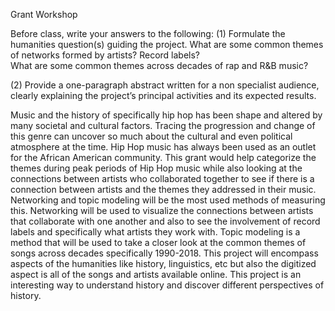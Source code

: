 Grant Workshop

Before class, write your answers to the following:
(1) Formulate the humanities question(s) guiding the project.
What are some common themes of networks formed by artists? Record labels?  
What are some common themes across decades of rap and R&B music? 

(2) Provide a one-paragraph abstract written for a non specialist audience, clearly explaining the project’s principal activities and its expected results.

Music and the history of specifically hip hop has been shape and altered by many societal and cultural factors. Tracing the progression and change of this genre can uncover so much about the cultural and even political atmosphere at the time. Hip Hop music has always been used as an outlet for the African American community.  This grant would help categorize the themes during peak periods of Hip Hop music while also looking at the connections between artists who collaborated together to see if there is a connection between artists and the themes they addressed in their music. 
Networking and topic modeling will be the most used methods of measuring this. Networking will be used to visualize the connections between artists that collaborate with one another and also to see the involvement of record labels and specifically what artists they work with. Topic modeling is a method that will be used to take a closer look at the common themes of songs across decades specifically 1990-2018. 
This project will encompass aspects of the humanities like history, linguistics, etc but also the digitized aspect is all of the songs and artists  available online. This project is an interesting way to understand history and discover different perspectives of history. 
 

